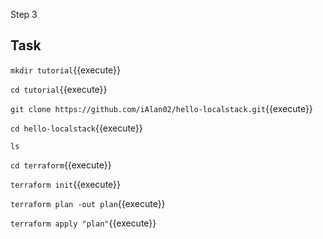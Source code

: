 Step 3

## Task

`mkdir tutorial`{{execute}}

`cd tutorial`{{execute}}

`git clone https://github.com/iAlan02/hello-localstack.git`{{execute}}

`cd hello-localstack`{{execute}}

`ls`

`cd terraform`{{execute}}

`terraform init`{{execute}}

`terraform plan -out plan`{{execute}}

`terraform apply "plan"`{{execute}}
